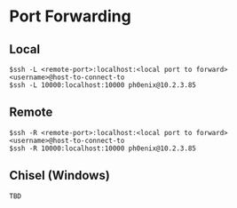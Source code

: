 # Port Forwarding

## Local
```
$ssh -L <remote-port>:localhost:<local port to forward> <username>@host-to-connect-to
$ssh -L 10000:localhost:10000 ph0enix@10.2.3.85
```

## Remote
```
$ssh -R <remote-port>:localhost:<local port to forward> <username>@host-to-connect-to
$ssh -R 10000:localhost:10000 ph0enix@10.2.3.85
```

## Chisel (Windows)
```
TBD
```